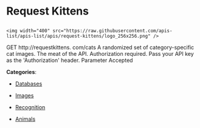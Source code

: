 # Request Kittens<p align="center">
    <img width="400" src="https://raw.githubusercontent.com/apis-list/apis-list/apis/request-kittens/logo_256x256.png" />
</p>

GET http://requestkittens. com/cats A randomized set of category-specific cat images.  The meat of the API. Authorization required.  Pass your API key as the 'Authorization' header. Parameter Accepted

**Categories**:

- [Databases](https://github/apis-list/apis-list#databases)

- [Images](https://github/apis-list/apis-list#images)

- [Recognition](https://github/apis-list/apis-list#recognition)

- [Animals](https://github/apis-list/apis-list#animals)



